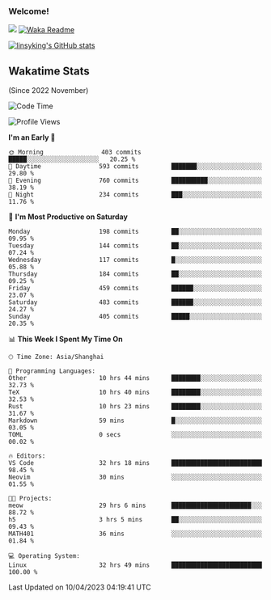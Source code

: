### Welcome!

![](https://visitor-badge.glitch.me/badge?page_id=linsyking.linsyking)
[![Waka Readme](https://github.com/linsyking/linsyking/actions/workflows/waka-readme.yml/badge.svg)](https://github.com/linsyking/linsyking/actions/workflows/waka-readme.yml)

[![linsyking's GitHub stats](https://github-readme-stats.vercel.app/api?username=linsyking&show_icons=true&theme=onedark)](https://github.com/anuraghazra/github-readme-stats)

## Wakatime Stats

(Since 2022 November)

<!--START_SECTION:waka-->
![Code Time](http://img.shields.io/badge/Code%20Time-292%20hrs%2038%20mins-blue)

![Profile Views](http://img.shields.io/badge/Profile%20Views-25-blue)

**I'm an Early 🐤** 

```text
🌞 Morning                403 commits         █████░░░░░░░░░░░░░░░░░░░░   20.25 % 
🌆 Daytime                593 commits         ███████░░░░░░░░░░░░░░░░░░   29.80 % 
🌃 Evening                760 commits         ██████████░░░░░░░░░░░░░░░   38.19 % 
🌙 Night                  234 commits         ███░░░░░░░░░░░░░░░░░░░░░░   11.76 % 
```
📅 **I'm Most Productive on Saturday** 

```text
Monday                   198 commits         ██░░░░░░░░░░░░░░░░░░░░░░░   09.95 % 
Tuesday                  144 commits         ██░░░░░░░░░░░░░░░░░░░░░░░   07.24 % 
Wednesday                117 commits         █░░░░░░░░░░░░░░░░░░░░░░░░   05.88 % 
Thursday                 184 commits         ██░░░░░░░░░░░░░░░░░░░░░░░   09.25 % 
Friday                   459 commits         ██████░░░░░░░░░░░░░░░░░░░   23.07 % 
Saturday                 483 commits         ██████░░░░░░░░░░░░░░░░░░░   24.27 % 
Sunday                   405 commits         █████░░░░░░░░░░░░░░░░░░░░   20.35 % 
```


📊 **This Week I Spent My Time On** 

```text
🕑︎ Time Zone: Asia/Shanghai

💬 Programming Languages: 
Other                    10 hrs 44 mins      ████████░░░░░░░░░░░░░░░░░   32.73 % 
TeX                      10 hrs 40 mins      ████████░░░░░░░░░░░░░░░░░   32.53 % 
Rust                     10 hrs 23 mins      ████████░░░░░░░░░░░░░░░░░   31.67 % 
Markdown                 59 mins             █░░░░░░░░░░░░░░░░░░░░░░░░   03.05 % 
TOML                     0 secs              ░░░░░░░░░░░░░░░░░░░░░░░░░   00.02 % 

🔥 Editors: 
VS Code                  32 hrs 18 mins      █████████████████████████   98.45 % 
Neovim                   30 mins             ░░░░░░░░░░░░░░░░░░░░░░░░░   01.55 % 

🐱‍💻 Projects: 
meow                     29 hrs 6 mins       ██████████████████████░░░   88.72 % 
h5                       3 hrs 5 mins        ██░░░░░░░░░░░░░░░░░░░░░░░   09.43 % 
MATH401                  36 mins             ░░░░░░░░░░░░░░░░░░░░░░░░░   01.84 % 

💻 Operating System: 
Linux                    32 hrs 49 mins      █████████████████████████   100.00 % 
```


 Last Updated on 10/04/2023 04:19:41 UTC
<!--END_SECTION:waka-->
